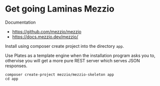 Get going Laminas Mezzio
====================

Documentation

* https://github.com/mezzio/mezzio
* https://docs.mezzio.dev/mezzio/

Install using composer create project into the directory `app`.

Use Plates as a template engine when the installation program asks you to, othervise you will get a more pure REST server which serves JSON responses.

```
composer create-project mezzio/mezzio-skeleton app
cd app
```
